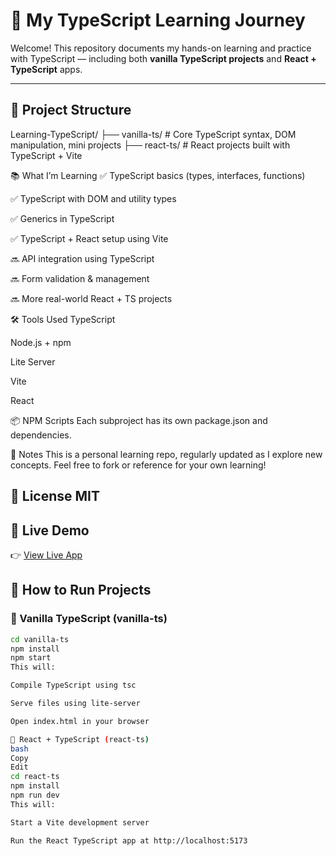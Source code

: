 # 🎯 My TypeScript Learning Journey

Welcome! This repository documents my hands-on learning and practice with TypeScript — including both **vanilla TypeScript projects** and **React + TypeScript** apps.

---

## 📁 Project Structure

Learning-TypeScript/
├── vanilla-ts/ # Core TypeScript syntax, DOM manipulation, mini projects
├── react-ts/ # React projects built with TypeScript + Vite



📚 What I’m Learning
✅ TypeScript basics (types, interfaces, functions)

✅ TypeScript with DOM and utility types

✅ Generics in TypeScript

✅ TypeScript + React setup using Vite

🔜 API integration using TypeScript

🔜 Form validation & management

🔜 More real-world React + TS projects

🛠 Tools Used
TypeScript

Node.js + npm

Lite Server

Vite

React

📦 NPM Scripts
Each subproject has its own package.json and dependencies.

📌 Notes
This is a personal learning repo, regularly updated as I explore new concepts.
Feel free to fork or reference for your own learning!

📄 License
MIT
---

## 🚀 Live Demo

👉 [View Live App](https://akbar-react-typescript-todo.netlify.app/)


## 🚀 How to Run Projects

### 🔸 Vanilla TypeScript (vanilla-ts)

```bash
cd vanilla-ts
npm install
npm start
This will:

Compile TypeScript using tsc

Serve files using lite-server

Open index.html in your browser

🔹 React + TypeScript (react-ts)
bash
Copy
Edit
cd react-ts
npm install
npm run dev
This will:

Start a Vite development server

Run the React TypeScript app at http://localhost:5173
